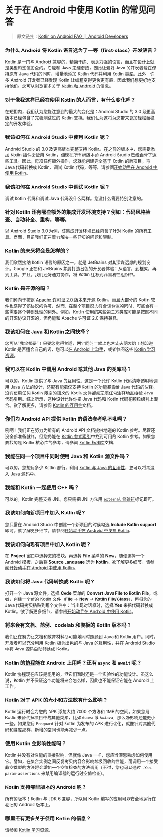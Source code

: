 # 关于在 Android 中使用 Kotlin 的常见问答
> 原文链接：[Kotlin on Android FAQ  |  Android Developers](https://developer.android.google.cn/kotlin/faq)


### 为什么 Android 将 Kotlin 语言选为了一等（first-class）开发语言？

Kotlin 是一门与 Android 兼容的，精简干练、表达力强的语言，而且在设计上就是类型和空值安全的。它能和 Java 无缝衔接，因此让爱好 Java 的开发者能在保持原有 Java 代码的同时，增量地添加 Kotlin 代码并利用 Kotlin 类库。此外，许多 Android 开发者已经发现 Kotlin 让编程变得更快更有趣，因此我们想更好地支持他们。您可以浏览更多关于 [Kotlin 和 Android](https://developer.android.google.cn/kotlin/) 的信息。
 
### 对于像我这样已经在使用 Kotlin 的人而言，有什么变化吗？

在短期内，我们认为您能注意到的最大的变化是：Android Studio 的 3.0 及更高版本已经包含了完善测试过的 Kotlin 支持。我们认为这将为您带来更加轻松而稳定的开发体验。

### 我该如何在 Android Studio 中使用 Kotlin 呢？
 
Android Studio 的 3.0 及更高版本完整支持 Kotlin。在之前的版本中，您需要添加 Kotlin 插件来使用 Kotlin，但现在所有新版本的 Android Studio 已经自带了这些工具。因此，毋须任何额外操作，您就能创建完全基于 Kotlin 的新项目，将 Java 代码转换成 Kotlin，调试 Kotlin 代码，等等。请参阅[开始动手在 Android 中使用 Kotlin](https://github.com/Android-Jetpack-Chinese-Translation/android-jetpack-chinese-translation/blob/master/PLATFORM/E_Kotlin/2_Get_Started_with_Kotlin.md)。

### 我该如何在 Android Studio 中调试 Kotlin 呢？
 
调试 Kotlin 代码和调试 Java 代码没什么两样。您没什么需要特别注意的。
 

### 针对 Kotlin 还有哪些额外的集成开发环境支持？例如：代码风格检查、自动补全、重构，等等。

以 Android Studio 3.0 为例，该集成开发环境已经包含了针对 Kotlin 的所有工具。然而，目前我们正在着力解决一些[已知的问题和限制](https://developer.android.google.cn/studio/preview/kotlin-issues.html)。

### Kotlin 的未来将会是怎样的？

我们欣然接纳 Kotlin 语言的原因之一，就是 JetBrains 对其深谋远虑的规划设计。Google 正在和 JetBrains 并肩打造出色的开发者体验：从语言，到框架，再到工具。并且，我们还将通力协作，将 Kotlin 迁移到非营利性组织中。

### Kotlin 是开源的吗？
 
我们倾向于按照 [Apache 许可证 2.0 版本](http://www.apache.org/licenses/LICENSE-2.0)来开源 Kotlin，而且大部分的 Kotlin 软件也获得了该协议的许可。然而，在整个项目努力符合该协议的同时，可能会有一些需要逐个特别处理的例外。例如，Kotlin 使用的某些第三方类库可能是按照不同的开源协议开源的，但仍能和 Apache 许可证 2.0 保持兼容。

### 我该如何在 Java 和 Kotlin 之间抉择？

您可以“我全都要”！只要您觉得合适，两个同时一起上也大丈夫萌大奶！想知道 Kotlin 是否适合自己的话，您可以[在 Android 上动手](https://github.com/Android-Jetpack-Chinese-Translation/android-jetpack-chinese-translation/blob/master/PLATFORM/E_Kotlin/2_Get_Started_with_Kotlin.md)，或者参阅这些 [Kotlin 学习资源](https://github.com/Android-Jetpack-Chinese-Translation/android-jetpack-chinese-translation/blob/master/PLATFORM/E_Kotlin/5_Resources_to_Learn_Kotlin.md)。

### 我可以在 Kotlin 中调用 Android 或其他 Java 的类库吗？

可以的。Kotlin 提供了与 Java 的互用性。这是一个允许 Kotlin 代码清晰透明地调用 Java 方法的设计，还配有能把仅支持 Kotlin 的功能暴露给 Java 代码的注释。没有使用任何 Kotlin 限定的语义的 Kotlin 文件都能无须任何注释地直接被 Java 代码引用。综上所示，这种设计允许你把 Java 代码和 Kotlin 代码在颗粒级别上混合。欲了解更多，请参阅 [Kotlin 的互用性](https://www.kotlincn.net/docs/reference/java-interop.html)文档。

### 你们为 Android API 提供 Kotlin 的语法参考吼不吼啊？

吼啊！我们正在努力为所有的 Android API 文档提供地道的 Kotlin 参考。尽管还没全部准备就绪，但您仍能在 [Kotlin 参考索引](https://developer.android.google.cn/reference/)中找到可用的 Kotlin 参考。如果您要找的是 Kotlin 核心库的参考，请参阅 [Kotlin 标准库](https://www.kotlincn.net/docs/reference/multiplatform.html)文档。

### 我能在同一个项目中同时使用 Java 和 Kotlin 源文件吗？

可以的。您想用多少 Kotlin 都行，利用 [Kotlin 与 Java 的互用性](https://www.kotlincn.net/docs/reference/java-interop.html)，您可以将其混入 Java 源码中。

### 我能和 Kotlin 一起使用 C++ 吗？
 
可以的。Kotlin 完整支持 JNI。您只需把 JNI 方法用 [`external` 修饰符](https://www.kotlincn.net/docs/reference/java-interop.html#在-kotlin-中使用-jni)标记即可。

### 我该如何向新项目中加入 Kotlin 呢？
 
您只需在 Android Studio 中创建一个新项目的时候勾选 **Include Kotlin support** 即可。欲了解更多细节，请参阅[开始动手在 Android 中使用 Kotlin](https://github.com/Android-Jetpack-Chinese-Translation/android-jetpack-chinese-translation/blob/master/PLATFORM/E_Kotlin/2_Get_Started_with_Kotlin.md)。
 
### 我该如何向现有项目中加入 Kotlin 呢？

在 **Project** 窗口中选择您的模块，再选择 **File** 菜单的 **New**，随便选择一个 Android 模板，之后将 **Source Language** 选为 **Kotlin**。欲了解更多细节，请参阅[开始动手在 Android 中使用 Kotlin](https://github.com/Android-Jetpack-Chinese-Translation/android-jetpack-chinese-translation/blob/master/PLATFORM/E_Kotlin/2_Get_Started_with_Kotlin.md)。

###  我该如何将 Java 代码转换成 Kotlin 呢？
 
打开一个 Java 源文件，选择 **Code** 菜单的 **Convert Java File to Kotlin File**。或者，创建一个新的 Kotlin 文件（**File** → **New** → **Kotlin File/Class**），再将您的 Java 代码拷贝粘贴到那个文件中：当出现对话框时，选择 **Yes** 来把代码转换成 Kotlin。欲了解更多细节，请参阅[开始动手在 Android 中使用 Kotlin](https://github.com/Android-Jetpack-Chinese-Translation/android-jetpack-chinese-translation/blob/master/PLATFORM/E_Kotlin/2_Get_Started_with_Kotlin.md)。

### 将来会有文档、范例、codelab 和模板的 Kotlin 版本吗？

我们正在努力让文档和教育材料尽可能地同时照顾到 Java 和 Kotlin 用户。同时，开发者可以充分利用 Kotlin 极为出色的与 Java 的互用性，并在 Android Studio 中将 Java 源码自动转换成 Kotlin。

### Kotlin 的[协程](https://www.kotlincn.net/docs/reference/coroutines.html)能在 Android 上用吗？还有 `async` 和 `await` 呢？
 
Kotlin 协程现在应该是能用的，但它们暂时还是一个实验性的功能设计。虽这么说，Kotlin 并不保证这个功能将来会怎么样，因此也不能保证它能在 Android 上工作。

### Kotlin 对于 APK 的大小和方法数有什么影响？

Kotlin 运行时会为您的 APK 添加大约 7000 个方法和 1MB 的空间。如果您用 Kotlin 来替代掉项目中的其他类库，比如 `Guava` 或 `RxJava`，那么净影响还能更小一些。如果您用 `Proguard` 针对 Kotlin 为发布的 APK 进行优化，就像针对其他代码和类库那样，新增的空间也能再减少一点。

### 使用 Kotlin 会影响性能吗？

Kotlin 并没有对性能的直接影响，但就像 Java 一样，您应当深思熟虑如何使用它。譬如，在集合实例之间反复拷贝内容会影响垃圾回收的性能，而调用一个接受非空类型的方法将会增加一个空值检查的方法调用（不过，您也可以通过 `-Xno-param-assertions` 来禁用编译器的运行时空值检查）。


### Kotlin 支持哪些版本的 Android 呢？

所有的版本！Kotlin 与 JDK 6 兼容，所以用 Kotlin 编写的应用可以安全地运行在老旧的 Android 版本上。

### 哪里还有更多关于使用 Kotlin 的信息？

请参阅 [Kotlin 学习资源](https://github.com/Android-Jetpack-Chinese-Translation/android-jetpack-chinese-translation/blob/master/PLATFORM/E_Kotlin/5_Resources_to_Learn_Kotlin.md)。

